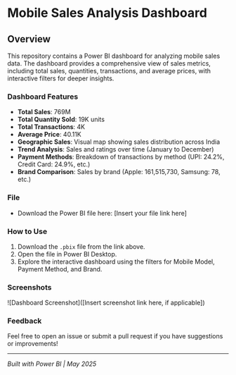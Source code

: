 # Mobile Sales Analysis Dashboard

## Overview
This repository contains a Power BI dashboard for analyzing mobile sales data. The dashboard provides a comprehensive view of sales metrics, including total sales, quantities, transactions, and average prices, with interactive filters for deeper insights.

### Dashboard Features
- **Total Sales**: 769M
- **Total Quantity Sold**: 19K units
- **Total Transactions**: 4K
- **Average Price**: 40.11K
- **Geographic Sales**: Visual map showing sales distribution across India
- **Trend Analysis**: Sales and ratings over time (January to December)
- **Payment Methods**: Breakdown of transactions by method (UPI: 24.2%, Credit Card: 24.9%, etc.)
- **Brand Comparison**: Sales by brand (Apple: 161,515,730, Samsung: 78, etc.)

### File
- Download the Power BI file here: [Insert your file link here]

### How to Use
1. Download the `.pbix` file from the link above.
2. Open the file in Power BI Desktop.
3. Explore the interactive dashboard using the filters for Mobile Model, Payment Method, and Brand.

### Screenshots
![Dashboard Screenshot]([Insert screenshot link here, if applicable])

### Feedback
Feel free to open an issue or submit a pull request if you have suggestions or improvements!

---

*Built with Power BI | May 2025*
